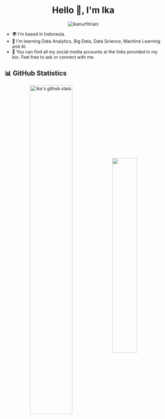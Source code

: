 <h1 align="center">Hello 👋, I'm Ika</h1>
<p align="center"> <img src="https://komarev.com/ghpvc/?username=ikanurfitriani&label=Profile%20Views&color=0e75b6&style=flat" alt="ikanurfitriani" /> </p>

* 🌍 I'm based in Indonesia. <br>
* 🧠 I'm learning Data Analytics, Big Data, Data Science, Machine Learning and AI. <br>
* 🤝 You can find all my social media accounts at the links provided in my bio. Feel free to ask or connect with me. <br>

## 📊 GitHub Statistics
<p align="center">
<a href="https://github.com/ikanurfitriani"><img width="52%" align="center" src="https://github-readme-stats.vercel.app/api?username=ikanurfitriani&show_icons=true&theme=github_dark&hide_border=false&include_all_commits=true&count_private=true" alt="Ika's github stats" /></a>
<a href="https://github.com/ikanurfitriani"><img width="40%" align="center" src="https://github-readme-stats.vercel.app/api/top-langs/?username=ikanurfitriani&layout=compact&theme=github_dark&hide_border=false" /></a>
</p>